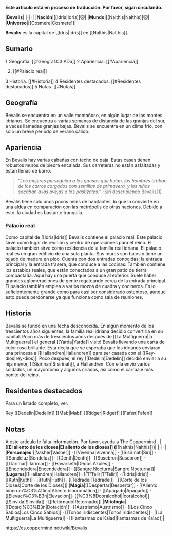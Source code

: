 **Este artículo está en proceso de traducción. Por favor, sigan circulando.**


|**Bevalis**|
|-|-|
|**Nación**|[[Idris\|Idris]]🐱︎|
|**Mundo**|[[Nalthis\|Nalthis]]🐱︎|
|**Universo**|[[Cosmere\|Cosmere]]|

**Bevalis** es la capital de [[Idris\|Idris]] en [[Nalthis\|Nalthis]].

## Sumario

1 Geografía. [[#Geograf.C3.ADa]] 
2 Apariencia. [[#Apariencia]] 

2. [[#Palacio real]] 


3 Historia. [[#Historia]] 
4 Residentes destacados. [[#Residentes destacados]] 
5 Notas. [[#Notas]] 


## Geografía
Bevalis se encuentra en un valle montañoso, en algún lugar de los montes idrianos. Se encuentra a varias semanas de distancia de las granjas del sur, a veces llamadas granjas bajas.
Bevalis se encuentra en un clima frío, con sólo un breve periodo de verano cálido.

## Apariencia
En Bevalis hay varias cabañas con techo de paja. Estas casas tienen robustos muros de piedra encalada. Sus carreteras no están asfaltadas y están llenas de barro.

>“*Las mujeres perseguían a los gansos que huían, los hombres tiraban de los carros cargados con semillas de primavera, y los niños sacaban a las ovejas a los pastizales.*”
\-Siri describiendo Bevalis[1]

Bevalis tiene sólo unos pocos miles de habitantes, lo que la convierte en una aldea en comparación con las metrópolis de otras naciones. Debido a esto, la ciudad es bastante tranquila.

### Palacio real
Como capital de [[Idris\|Idris]] Bevalis contiene el palacio real. Este palacio sirve como lugar de reunión y centro de operaciones para el reino. El palacio también sirve como residencia de la familia real idriana.
El palacio real es un gran edificio de una sola planta. Sus muros son bajos y tiene un tejado de madera en pico. Cuenta con dos entradas conocidas: la entrada principal y la entrada trasera, que conduce a las cocinas. También contiene los establos reales, que están conectados a un gran patio de tierra compactada. Aquí hay una puerta que conduce al exterior.
Suele haber grandes aglomeraciones de gente regateando cerca de la entrada principal. El palacio también emplea a varios mozos de cuadra y cocineros. Es lo suficientemente grande como para casi ser considerado ostentoso, aunque esto puede perdonarse ya que funciona como sala de reuniones. 

## Historia
Bevalis se fundó en una fecha desconocida. En algún momento de los trescientos años siguientes, la familia real idriana decidió convertirla en su capital.
Poco más de trescientos años después de [[La Multiguerra\|la Multiguerra]] el general [[Yarda\|Yarda]] visitó Bevalis llevando una carta de color rosa brillante. Esta decía que se esperaba que los idrianos enviaran una princesa a [[Hallandren\|Hallandren]] para ser casada con el [[Rey-dios\|rey-dios]].
Poco después, el rey [[Dedelin\|Dedelin]] decidió enviar a su hija menor, [[Sisirinah\|Sisirinah]], a Hallandren. Con ella envió varios soldados, un mayordomo y algunos criados, así como el carruaje más bonito del reino.

## Residentes destacados
Para un listado completo, ver.

Rey [[Dedelin\|Dedelin]]
[[Mab\|Mab]]
[[Ridger\|Ridger]]
[[Fafen\|Fafen]]

## Notas

A este artículo le falta información. Por favor, ayuda a The Coppermind .
|**[[El aliento de los dioses\|El aliento de los dioses]] (**[[Nalthis\|Nalthis]]**)**|
|-|-|
|**Personajes**|[[Vasher\|Vasher]] · [[Vivenna\|Vivenna]] · [[Sisirinah\|Siri]] · [[Sondeluz\|Sondeluz]] · [[Denth\|Denth]] · [[Susebron\|Susebron]] · [[Llarimar\|Llarimar]] · [[Havarseth\|Dedos Azules]] · [[Encendedora\|Encendedora]] · [[Sangre Nocturna\|Sangre Nocturna]]|
|**Lugares**|[[Hallandren\|Hallandren]] · [[T'Telir\|T'Telir]] · [[Idris\|Idris]] · [[Kuth\|Kuth]] · [[Huth\|Huth]] · [[Tedradel\|Tedradel]] · [[Corte de los Dioses\|Corte de los Dioses]]|
|**Magia**|[[Despertar\|Despertar]] · [[Aliento biocrom%C3%A1tico\|Aliento biocromático]] · [[Apagado\|Apagado]] · [[Elevaci%C3%B3n\|Elevación]]· [[%C3%8Dcoralcohol\|Ícoralcohol]] · [[Sinvida\|Sinvida]] · [[Retornado\|Retornado]]|
|**Mitología**|[[Dotaci%C3%B3n\|Dotación]] · [[Austrismo\|Austrismo]] · [[Los Cinco Sabios\|Los Cinco Sabios]] · [[Tonos iridiscentes\|Tonos iridiscentes]] · [[La Multiguerra\|La Multiguerra]] · [[Fantasmas de Kalad\|Fantasmas de Kalad]]|



https://es.coppermind.net/wiki/Bevalis
